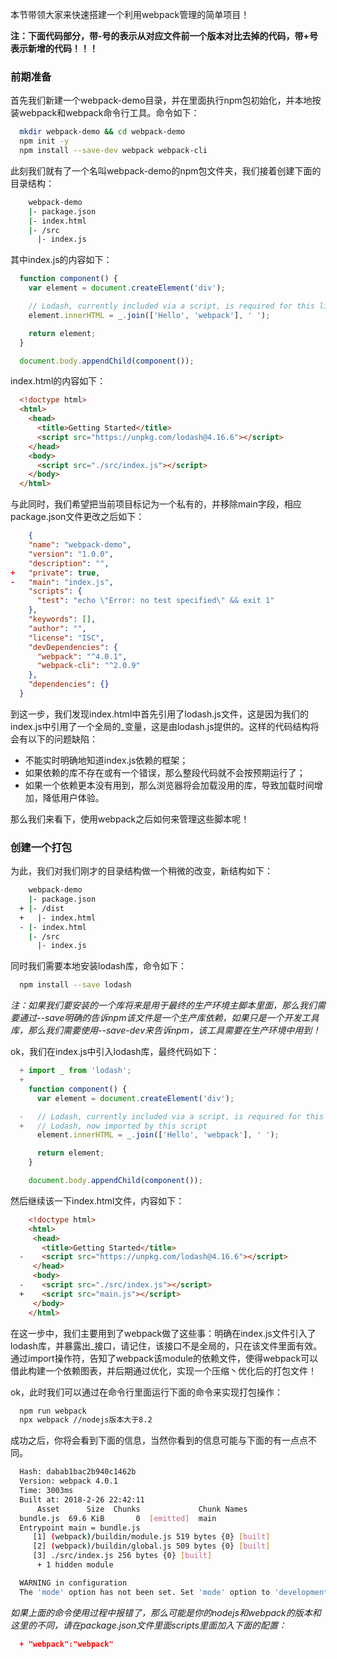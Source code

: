 本节带领大家来快速搭建一个利用webpack管理的简单项目！

**注：下面代码部分，带-号的表示从对应文件前一个版本对比去掉的代码，带+号表示新增的代码！！！**

### 前期准备

首先我们新建一个webpack-demo目录，并在里面执行npm包初始化，并本地按装webpack和webpack命令行工具。命令如下：

```bash
  mkdir webpack-demo && cd webpack-demo
  npm init -y
  npm install --save-dev webpack webpack-cli
```

此刻我们就有了一个名叫webpack-demo的npm包文件夹，我们接着创建下面的目录结构：

```bash
    webpack-demo
    |- package.json
    |- index.html
    |- /src
      |- index.js
```
其中index.js的内容如下：

```javascript
  function component() {
    var element = document.createElement('div');

    // Lodash, currently included via a script, is required for this line to work
    element.innerHTML = _.join(['Hello', 'webpack'], ' ');

    return element;
  }

  document.body.appendChild(component());

```
index.html的内容如下：

```html
  <!doctype html>
  <html>
    <head>
      <title>Getting Started</title>
      <script src="https://unpkg.com/lodash@4.16.6"></script>
    </head>
    <body>
      <script src="./src/index.js"></script>
    </body>
  </html>
```
与此同时，我们希望把当前项目标记为一个私有的，并移除main字段，相应package.json文件更改之后如下：

```json
    {
    "name": "webpack-demo",
    "version": "1.0.0",
    "description": "",
+   "private": true,
-   "main": "index.js",
    "scripts": {
      "test": "echo \"Error: no test specified\" && exit 1"
    },
    "keywords": [],
    "author": "",
    "license": "ISC",
    "devDependencies": {
      "webpack": "^4.0.1",
      "webpack-cli": "^2.0.9"
    },
    "dependencies": {}
  }

```
到这一步，我们发现index.html中首先引用了lodash.js文件，这是因为我们的index.js中引用了一个全局的_变量，这是由lodash.js提供的。这样的代码结构将会有以下的问题缺陷：

* 不能实时明确地知道index.js依赖的框架；
* 如果依赖的库不存在或有一个错误，那么整段代码就不会按预期运行了；
* 如果一个依赖更本没有用到，那么浏览器将会加载没用的库，导致加载时间增加，降低用户体验。

那么我们来看下，使用webpack之后如何来管理这些脚本呢！

### 创建一个打包

为此，我们对我们刚才的目录结构做一个稍微的改变，新结构如下：
```bash
    webpack-demo
    |- package.json
  + |- /dist
  +   |- index.html
  - |- index.html
    |- /src
      |- index.js
```
同时我们需要本地安装lodash库，命令如下：

```bash
  npm install --save lodash
```
*注：如果我们要安装的一个库将来是用于最终的生产环境主脚本里面，那么我们需要通过--save明确的告诉npm该文件是一个生产库依赖，如果只是一个开发工具库，那么我们需要使用--save-dev来告诉npm，该工具需要在生产环境中用到！*

ok，我们在index.js中引入lodash库，最终代码如下：

```javascript
  + import _ from 'lodash';
  +
    function component() {
      var element = document.createElement('div');

  -   // Lodash, currently included via a script, is required for this line to work
  +   // Lodash, now imported by this script
      element.innerHTML = _.join(['Hello', 'webpack'], ' ');

      return element;
    }

    document.body.appendChild(component());
```
然后继续该一下index.html文件，内容如下：

```html
    <!doctype html>
    <html>
     <head>
       <title>Getting Started</title>
  -    <script src="https://unpkg.com/lodash@4.16.6"></script>
     </head>
     <body>
  -    <script src="./src/index.js"></script>
  +    <script src="main.js"></script>
     </body>
    </html>
```
在这一步中，我们主要用到了webpack做了这些事：明确在index.js文件引入了lodash库，并暴露出_接口，请记住，该接口不是全局的，只在该文件里面有效。通过import操作符，告知了webpack该module的依赖文件，使得webpack可以借此构建一个依赖图表，并后期通过优化，实现一个压缩丶优化后的打包文件！

ok，此时我们可以通过在命令行里面运行下面的命令来实现打包操作：

```bash
  npm run webpack
  npx webpack //nodejs版本大于8.2
```
成功之后，你将会看到下面的信息，当然你看到的信息可能与下面的有一点点不同。
```bash
  Hash: dabab1bac2b940c1462b
  Version: webpack 4.0.1
  Time: 3003ms
  Built at: 2018-2-26 22:42:11
      Asset      Size  Chunks             Chunk Names
  bundle.js  69.6 KiB       0  [emitted]  main
  Entrypoint main = bundle.js
     [1] (webpack)/buildin/module.js 519 bytes {0} [built]
     [2] (webpack)/buildin/global.js 509 bytes {0} [built]
     [3] ./src/index.js 256 bytes {0} [built]
      + 1 hidden module

  WARNING in configuration
  The 'mode' option has not been set. Set 'mode' option to 'development' or 'production' to enable defaults for this environment.
```
*如果上面的命令使用过程中报错了，那么可能是你的nodejs和webpack的版本和这里的不同，请在package.json文件里面scripts里面加入下面的配置：*

```json
  + "webpack":"webpack"
```
